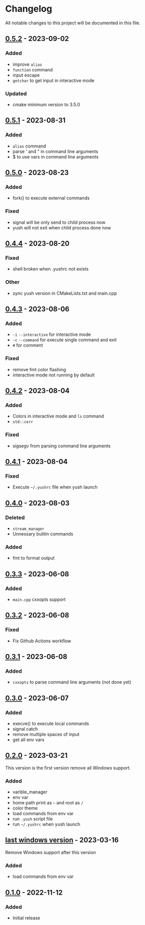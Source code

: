 # Changelog
All notable changes to this project will be documented in this file.

## [0.5.2] - 2023-09-02
### Added
- improve `alias`
- `function` command
- input escape
- `getchar` to get input in interactive mode

### Updated
- cmake minimum version to 3.5.0

## [0.5.1] - 2023-08-31
### Added
- `alias` command
- parse ' and " in command line arguments
- $ to use vars in command line arguments

## [0.5.0] - 2023-08-23
### Added
- fork() to execute external commands

### Fixed
- signal will be only send to child process now
- yush will not exit when child process done now

## [0.4.4] - 2023-08-20
### Fixed
- shell broken when .yushrc not exists

### Other
- sync yush version in CMakeLists.txt and main.cpp

## [0.4.3] - 2023-08-06
### Added
- `-i` `--interactive` for interactive mode
- `-c` `--command` for execute single command and exit
- `#` for comment

### Fixed
- remove fmt color flashing
- interactive mode not running by default

## [0.4.2] - 2023-08-04
### Added
- Colors in interactive mode and `ls` command
- `std::cerr`

### Fixed
- sigsegv from parsing command line arguments

## [0.4.1] - 2023-08-04
### Fixed
- Execute `~/.yushrc` file when yush launch

## [0.4.0] - 2023-08-03
### Deleted
- `stream_manager`
- Unnessary bulitin commands

### Added
- fmt to format output

## [0.3.3] - 2023-06-08
### Added
- `main.cpp` cxxopts support

## [0.3.2] - 2023-06-08
### Fixed
- Fix Github Actions workflow

## [0.3.1] - 2023-06-08
### Added
- `cxxopts` to parse command line arguments (not done yet)

## [0.3.0] - 2023-06-07
### Added
- execve() to execute local commands
- signal catch
- remove multiple spaces of input
- get all env vars

## [0.2.0] - 2023-03-21
This version is the first version remove all Windows support.
### Added
- varible_manager
- env var
- home path print as `~` and root as `/`
- color theme
- load commands from env var
- run `.yush` script file
- run `~/.yushrc` when yush launch

## [last windows version] - 2023-03-16
Remove Windows support after this version
### Added
- load commands from env var

## [0.1.0] - 2022-11-12
### Added
- Initial release

[0.5.2]: https://github.com/Young-TW/yush/releases/tag/v0.5.2
[0.5.1]: https://github.com/Young-TW/yush/releases/tag/v0.5.1
[0.5.0]: https://github.com/Young-TW/yush/releases/tag/v0.5.0
[0.4.4]: https://github.com/Young-TW/yush/releases/tag/v0.4.4
[0.4.3]: https://github.com/Young-TW/yush/releases/tag/v0.4.3
[0.4.2]: https://github.com/Young-TW/yush/releases/tag/v0.4.2
[0.4.1]: https://github.com/Young-TW/yush/releases/tag/v0.4.1
[0.4.0]: https://github.com/Young-TW/yush/releases/tag/v0.4.0
[0.3.3]: https://github.com/Young-TW/yush/releases/tag/v0.3.3
[0.3.2]: https://github.com/Young-TW/yush/releases/tag/v0.3.2
[0.3.1]: https://github.com/Young-TW/yush/releases/tag/v0.3.1
[0.3.0]: https://github.com/Young-TW/yush/releases/tag/v0.3.0
[0.2.0]: https://github.com/Young-TW/yush/releases/tag/v0.2
[last windows version]: https://github.com/Young-TW/yush/releases/tag/windows-latest
[0.1.0]: https://github.com/Young-TW/yush/releases/tag/v0.1